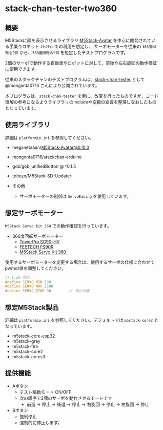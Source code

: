 # stack-chan-tester-two360

## 概要

M5Stackに顔を表示させるライブラリ [M5Stack-Avatar](https://github.com/stack-chan/m5stack-avatar) を中心に開発されている手乗りロボット `ｽﾀｯｸﾁｬﾝ` での利用を想定し、
サーボモーターを従来の `180度回転を2個` から、`360度回転の2個` を想定したテストプログラムです。

2個のサーボで動作する自動車やロボットに対して、前後や左右旋回の動作検証に使用できます。

従来のスタックチャンのテストプログラムは、[stack-chan-tester](https://github.com/mongonta0716/stack-chan-tester) として @mongonta0716 さんにより公開されています。

本プログラムは、`stack-chan-tester` を素に、改変を行ったものですが、コード理解の参考になるようライブラリのincludeや変数の宣言を整理しなおしたものとなっています。

## 使用ライブラリ

詳細は `platformio.ini` を参照してください。

- meganetaaan/M5Stack-Avatar@0.10.0
- mongonta0716/stackchan-arduino
- gob/gob_unifiedButton @ ^0.1.5
- tobozo/M5Stack-SD-Updater

- その他
  - サーボモーターの制御は `ServoEasing` を使用しています。

## 想定サーボモーター

`M5Stack Servo Kit 360` での動作確認を行っています。

- 360度回転サーボモーター
  - [TowerPro SG90-HV](https://akizukidenshi.com/catalog/g/g114382/)
  - [FEETECH FS90R](https://www.switch-science.com/products/7113)
  - [M5Stack Servo Kit 360](https://www.switch-science.com/products/6479)

使用するサーボモーターを変更する場合は、使用するサーボの仕様に合わせてpwmの値を調整してください。

``` cpp
// L:20 付近
#define SERVO_MIN 500
#define SERVO_MAX 2500
#define SERVO_STOP 90        // 停止位置
```

## 想定M5Stack製品

詳細は `platformio.ini` を参照してください。デフォルトでは `m5stack-core2` となっています。

- m5stack-core-esp32
- m5stack-grey
- m5stack-fire
- m5stack-core2
- m5stack-cores3

## 提供機能

- Aボタン
  - テスト駆動モード ON/OFF
  - 次の順序で2個のサーボを動作させるモードです
    - 前進 -> 停止 -> 後退 -> 停止 -> 右旋回 -> 停止 -> 左旋回 -> 停止
- Bボタン
  - 強制停止
  - 強制的に停止します。
